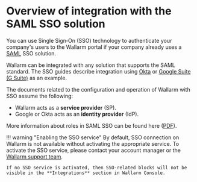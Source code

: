 # Overview of integration with the SAML SSO solution

[doc-admin-sso-gsuite]:     gsuite/overview.md
[doc-admin-sso-okta]:       okta/overview.md

[link-saml]:                https://wiki.oasis-open.org/security/FrontPage
[link-saml-sso-roles]:      https://www.oasis-open.org/committees/download.php/27819/sstc-saml-tech-overview-2.0-cd-02.pdf     

You can use Single Sign‑On (SSO) technology to authenticate your company's users to the Wallarm portal if your company already uses a [SAML][link-saml] SSO solution.

Wallarm can be integrated with any solution that supports the SAML standard. The SSO guides describe integration using [Okta][doc-admin-sso-okta] or [Google Suite (G Suite)][doc-admin-sso-gsuite] as an example.

The documents related to the configuration and operation of Wallarm with SSO assume the following:
*   Wallarm acts as a **service provider** (SP).
*   Google or Okta acts as an **identity provider** (IdP).

More information about roles in SAML SSO can be found here ([PDF][link-saml-sso-roles]).

!!! warning "Enabling the SSO service"
    By default, SSO connection on Wallarm is not available without activating the appropriate service. To activate the SSO service, please contact your account manager or the [Wallarm support team](mailto:support@wallarm.com).
    
    If no SSO service is activated, then SSO-related blocks will not be visible in the **Integrations** section in Wallarm Console.
